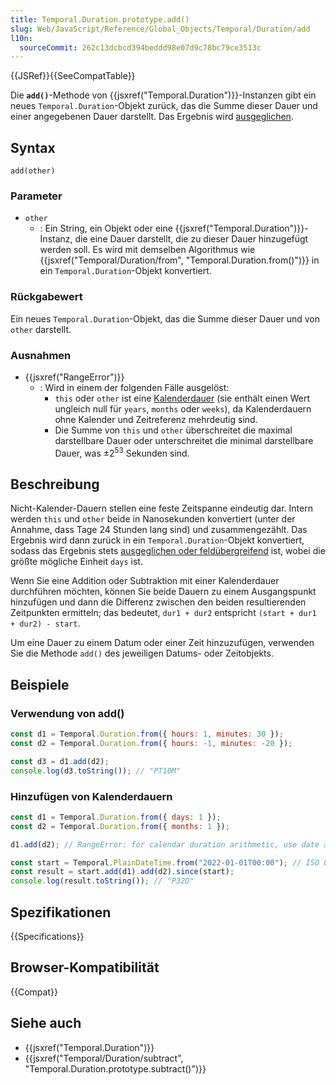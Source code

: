 ```yaml
---
title: Temporal.Duration.prototype.add()
slug: Web/JavaScript/Reference/Global_Objects/Temporal/Duration/add
l10n:
  sourceCommit: 262c13dcbcd394beddd98e07d9c78bc79ce3513c
---
```


{{JSRef}}{{SeeCompatTable}}

Die **`add()`**-Methode von {{jsxref("Temporal.Duration")}}-Instanzen gibt ein neues `Temporal.Duration`-Objekt zurück, das die Summe dieser Dauer und einer angegebenen Dauer darstellt. Das Ergebnis wird [ausgeglichen](/de/docs/Web/JavaScript/Reference/Global_Objects/Temporal/Duration#duration_balancing).

## Syntax

```js-nolint
add(other)
```

### Parameter

- `other`
  - : Ein String, ein Objekt oder eine {{jsxref("Temporal.Duration")}}-Instanz, die eine Dauer darstellt, die zu dieser Dauer hinzugefügt werden soll. Es wird mit demselben Algorithmus wie {{jsxref("Temporal/Duration/from", "Temporal.Duration.from()")}} in ein `Temporal.Duration`-Objekt konvertiert.

### Rückgabewert

Ein neues `Temporal.Duration`-Objekt, das die Summe dieser Dauer und von `other` darstellt.

### Ausnahmen

- {{jsxref("RangeError")}}
  - : Wird in einem der folgenden Fälle ausgelöst:
    - `this` oder `other` ist eine [Kalenderdauer](/de/docs/Web/JavaScript/Reference/Global_Objects/Temporal/Duration#calendar_durations) (sie enthält einen Wert ungleich null für `years`, `months` oder `weeks`), da Kalenderdauern ohne Kalender und Zeitreferenz mehrdeutig sind.
    - Die Summe von `this` und `other` überschreitet die maximal darstellbare Dauer oder unterschreitet die minimal darstellbare Dauer, was ±2<sup>53</sup> Sekunden sind.

## Beschreibung

Nicht-Kalender-Dauern stellen eine feste Zeitspanne eindeutig dar. Intern werden `this` und `other` beide in Nanosekunden konvertiert (unter der Annahme, dass Tage 24 Stunden lang sind) und zusammengezählt. Das Ergebnis wird dann zurück in ein `Temporal.Duration`-Objekt konvertiert, sodass das Ergebnis stets [ausgeglichen oder feldübergreifend](/de/docs/Web/JavaScript/Reference/Global_Objects/Temporal/Duration#duration_balancing) ist, wobei die größte mögliche Einheit `days` ist.

Wenn Sie eine Addition oder Subtraktion mit einer Kalenderdauer durchführen möchten, können Sie beide Dauern zu einem Ausgangspunkt hinzufügen und dann die Differenz zwischen den beiden resultierenden Zeitpunkten ermitteln; das bedeutet, `dur1 + dur2` entspricht `(start + dur1 + dur2) - start`.

Um eine Dauer zu einem Datum oder einer Zeit hinzuzufügen, verwenden Sie die Methode `add()` des jeweiligen Datums- oder Zeitobjekts.

## Beispiele

### Verwendung von add()

```js
const d1 = Temporal.Duration.from({ hours: 1, minutes: 30 });
const d2 = Temporal.Duration.from({ hours: -1, minutes: -20 });

const d3 = d1.add(d2);
console.log(d3.toString()); // "PT10M"
```

### Hinzufügen von Kalenderdauern

```js
const d1 = Temporal.Duration.from({ days: 1 });
const d2 = Temporal.Duration.from({ months: 1 });

d1.add(d2); // RangeError: for calendar duration arithmetic, use date arithmetic relative to a starting point

const start = Temporal.PlainDateTime.from("2022-01-01T00:00"); // ISO 8601 calendar
const result = start.add(d1).add(d2).since(start);
console.log(result.toString()); // "P32D"
```

## Spezifikationen

{{Specifications}}

## Browser-Kompatibilität

{{Compat}}

## Siehe auch

- {{jsxref("Temporal.Duration")}}
- {{jsxref("Temporal/Duration/subtract", "Temporal.Duration.prototype.subtract()")}}
